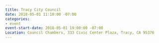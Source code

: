 ```yaml
---
title: Tracy City Council
date: 2018-05-01 11:10:00 -07:00
categories:
- event
event-start-date: 2018-05-01 19:00:00 -07:00
Location: Council Chambers, 333 Civic Center Plaza, Tracy, CA 95376
---
```


